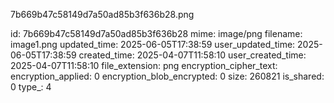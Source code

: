 7b669b47c58149d7a50ad85b3f636b28.png

id: 7b669b47c58149d7a50ad85b3f636b28
mime: image/png
filename: image1.png
updated_time: 2025-06-05T17:38:59
user_updated_time: 2025-06-05T17:38:59
created_time: 2025-04-07T11:58:10
user_created_time: 2025-04-07T11:58:10
file_extension: png
encryption_cipher_text: 
encryption_applied: 0
encryption_blob_encrypted: 0
size: 260821
is_shared: 0
type_: 4